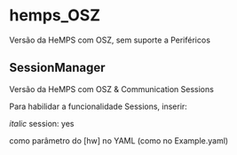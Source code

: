 # hemps_OSZ
Versão da HeMPS com OSZ, sem suporte a Periféricos

## SessionManager
Versão da HeMPS com OSZ & Communication Sessions

Para habilidar a funcionalidade Sessions, inserir:

*italic* session: yes

como parâmetro do [hw] no YAML
(como no Example.yaml)           
